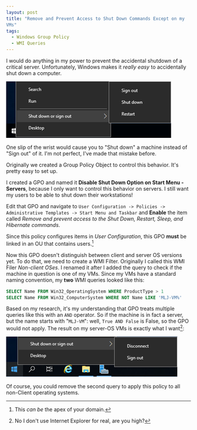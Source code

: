 ```yaml
---
layout: post
title: "Remove and Prevent Access to Shut Down Commands Except on my
VMs"
tags:
  - Windows Group Policy
  - WMI Queries
---
```


I would do anything in my power to prevent the accidental shutdown of a
critical server. Unfortunately, Windows makes it *really easy* to
accidentally shut down a computer.

![Windows Start Menu - With Shut Down Commands Available](/content/2019-10-25/with_shutdown_commands.png)

One slip of the wrist would cause you to "Shut down" a machine instead
of "Sign out" of it. I'm not perfect, I've made that mistake before.

Originally we created a Group Policy Object to control this behavior.
It's pretty easy to set up.

I created a GPO and named it **Disable Shut Down Option on Start Menu -
Servers**, because I only want to control this behavior on servers. I
still want my users to be able to shut down their workstations!

Edit that GPO and navigate to `User Configuration -> Policies ->
Administrative Templates -> Start Menu and Taskbar` and **Enable**
the item called *Remove and prevent access to the Shut Down, Restart,
Sleep, and Hibernate commands*.

Since this policy configures items in *User Configuration*, this GPO
**must** be linked in an OU that contains users.[^1]

Now this GPO doesn't distinguish between client and server OS versions
yet. To do that, we need to create a WMI Filter. Originally I called
this WMI Filer *Non-client OSes*. I renamed it after I added the query
to check if the machine in question is one of my VMs. Since my VMs have
a standard naming convention, my **two** WMI queries looked like this:

```sql
SELECT Name FROM Win32_OperatingSystem WHERE ProductType > 1
SELECT Name FROM Win32_ComputerSystem WHERE NOT Name LIKE 'MLJ-VM%'
```

Based on my research, it's my understanding that GPO treats multiple
queries like this with an `AND` operator. So if the machine is in fact a
server, but the name starts with "`MLJ-VM`": well, `True AND False` is
False, so the GPO would not apply. The result on my server-OS VMs is
exactly what I want[^2]:

![Windows Start Menu - Without Shut Down Commands Available](/content/2019-10-25/without_shutdown_commands.png)

Of course, you could remove the second query to apply this policy to all
non-Client operating systems.

[^1]: This *can be* the apex of your domain.
[^2]: No I don't use Internet Explorer for real, are you high?
